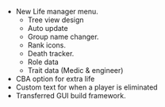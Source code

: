+ New Life manager menu.
    - Tree view design
    - Auto update
    - Group name changer.
    - Rank icons.
    - Death tracker.
    - Role data
    - Trait data (Medic & engineer)
+ CBA option for extra life
+ Custom text for when a player is eliminated
+ Transferred GUI build framework.